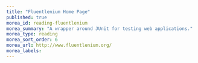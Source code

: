 ```yaml
---
title: "Fluentlenium Home Page"
published: true
morea_id: reading-fluentlenium
morea_summary: "A wrapper around JUnit for testing web applications."
morea_type: reading
morea_sort_order: 6
morea_url: http://www.fluentlenium.org/
morea_labels:
---
```



